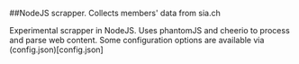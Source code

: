 ##NodeJS scrapper. Collects members' data from sia.ch  

Experimental scrapper in NodeJS. Uses phantomJS and cheerio to process and parse web
content.
Some configuration options are available via (config.json)[config.json]

